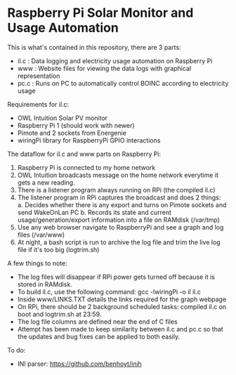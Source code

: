 # Raspberry Pi Solar Monitor and Usage Automation 

This is what's contained in this repository, there are 3 parts: 

- il.c : Data logging and electricity usage automation on Raspberry Pi 
- www : Website files for viewing the data logs with graphical representation 
- pc.c : Runs on PC to automatically control BOINC according to electricity usage 


Requirements for il.c: 

- OWL Intuition Solar PV monitor 
- Raspberry Pi 1 (should work with newer) 
- Pimote and 2 sockets from Energenie 
- wiringPi library for RaspberryPi GPIO interactions 

The dataflow for il.c and www parts on Raspberry Pi: 

1. Raspberry Pi is connected to my home network 
2. OWL Intuition broadcasts message on the home network everytime it gets a new reading. 
3. There is a listener program always running on RPi (the compiled il.c) 
4. The listener program in RPi captures the broadcast and does 2 things:  
  a. Decides whether there is any export and turns on Pimote sockets and send WakeOnLan PC 
  b. Records its state and current usage/generation/export information into a file on RAMdisk (/var/tmp) 
5. Use any web browser navigate to RaspberryPi and see a graph and log files  (/var/www) 
6. At night, a bash script is run to archive the log file and trim the live log file if it's too big (logtrim.sh)

A few things to note: 

- The log files will disappear if RPi power gets turned off because it is stored in RAMdisk. 
- To build il.c, use the following command: gcc -lwiringPi -o il il.c 
- Inside www/LINKS.TXT details the links required for the graph webpage 
- On RPi, there should be 2 background scheduled tasks: compiled il.c on boot and logtrim.sh at 23:59. 
- The log file columns are defined near the end of C files 
- Attempt has been made to keep similarity between il.c and pc.c so that the updates and bug fixes can be applied to both easily. 


To do:
- INI parser: https://github.com/benhoyt/inih
